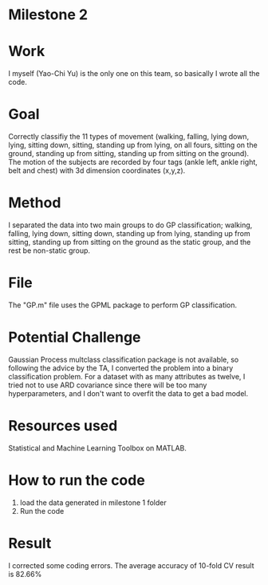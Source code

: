 Milestone 2
===========

Work
===========
I myself (Yao-Chi Yu) is the only one on this team, so basically I wrote all the code.


Goal 
===========
Correctly classifiy the 11 types of movement (walking, falling, lying down, lying, sitting down, sitting, standing up from lying, on all fours, sitting on the ground, standing up from sitting, standing up from sitting on the ground). The motion of the subjects are recorded by four tags (ankle left, ankle right, belt and chest) with 3d dimension coordinates (x,y,z).

Method
===========
I separated the data into two main groups to do GP classification; walking, falling, lying down, sitting down, standing up from lying, standing up from sitting, standing up from sitting on the ground as the static group, and the rest be non-static group.

File
===========
The "GP.m" file uses the GPML package to perform GP classification. 

Potential Challenge
===========
Gaussian Process multclass classification package is not available, so following the advice by the TA, I converted the problem into a binary classification problem. For a dataset with as many attributes as twelve, I tried not to use ARD covariance since there will be too many hyperparameters, and I don't want to overfit the data to get a bad model.

Resources used
===========
Statistical and Machine Learning Toolbox on MATLAB.

How to run the code
===========
1. load the data generated in milestone 1 folder
2. Run the code

Result
===========
I corrected some coding errors. The average accuracy of 10-fold CV result is 82.66%
